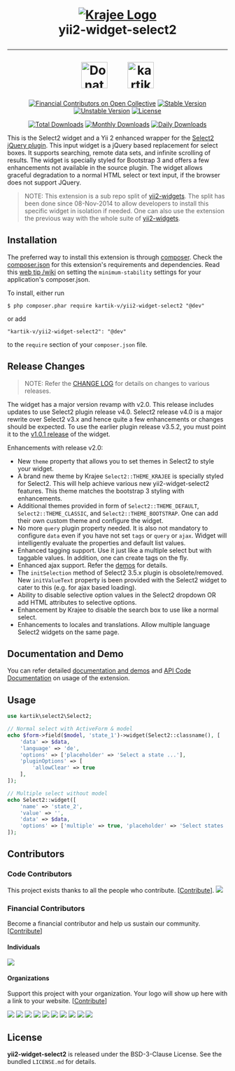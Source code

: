 <h1 align="center">
    <a href="http://demos.krajee.com" title="Krajee Demos" target="_blank">
        <img src="http://kartik-v.github.io/bootstrap-fileinput-samples/samples/krajee-logo-b.png" alt="Krajee Logo"/>
    </a>
    <br>
    yii2-widget-select2
    <hr>
    <a href="https://www.paypal.com/cgi-bin/webscr?cmd=_s-xclick&hosted_button_id=DTP3NZQ6G2AYU"
       title="Donate via Paypal" target="_blank"><img height="60" src="https://kartik-v.github.io/bootstrap-fileinput-samples/samples/donate.png" alt="Donate"/></a>
    &nbsp; &nbsp; &nbsp;
    <a href="https://www.buymeacoffee.com/kartikv" title="Buy me a coffee" ><img src="https://cdn.buymeacoffee.com/buttons/v2/default-yellow.png" height="60" alt="kartikv" /></a>
</h1>

<div align="center">

[![Financial Contributors on Open Collective](https://opencollective.com/yii2-widget-select2/all/badge.svg?label=financial+contributors)](https://opencollective.com/yii2-widget-select2)
[![Stable Version](https://poser.pugx.org/kartik-v/yii2-widget-select2/v/stable)](https://packagist.org/packages/kartik-v/yii2-widget-select2)
[![Unstable Version](https://poser.pugx.org/kartik-v/yii2-widget-select2/v/unstable)](https://packagist.org/packages/kartik-v/yii2-widget-select2)
[![License](https://poser.pugx.org/kartik-v/yii2-widget-select2/license)](https://packagist.org/packages/kartik-v/yii2-widget-select2)

[![Total Downloads](https://poser.pugx.org/kartik-v/yii2-widget-select2/downloads)](https://packagist.org/packages/kartik-v/yii2-widget-select2)
[![Monthly Downloads](https://poser.pugx.org/kartik-v/yii2-widget-select2/d/monthly)](https://packagist.org/packages/kartik-v/yii2-widget-select2)
[![Daily Downloads](https://poser.pugx.org/kartik-v/yii2-widget-select2/d/daily)](https://packagist.org/packages/kartik-v/yii2-widget-select2)

</div>

This is the Select2 widget and a Yii 2 enhanced wrapper for the [Select2 jQuery plugin](http://ivaynberg.github.io/select2). This input widget is a jQuery based replacement for select boxes. It supports searching, remote data sets, and infinite scrolling of results. The widget is specially styled for Bootstrap 3 and offers a few enhancements not available in the source plugin. The widget allows graceful degradation to a normal HTML select or text input, if the browser does not support JQuery.

> NOTE: This extension is a sub repo split of [yii2-widgets](https://github.com/kartik-v/yii2-widgets). The split has been done since 08-Nov-2014 to allow developers to install this specific widget in isolation if needed. One can also use the extension the previous way with the whole suite of [yii2-widgets](http://demos.krajee.com/widgets).

## Installation

The preferred way to install this extension is through [composer](http://getcomposer.org/download/). Check the [composer.json](https://github.com/kartik-v/yii2-widget-select2/blob/master/composer.json) for this extension's requirements and dependencies. Read this [web tip /wiki](http://webtips.krajee.com/setting-composer-minimum-stability-application/) on setting the `minimum-stability` settings for your application's composer.json.

To install, either run

```
$ php composer.phar require kartik-v/yii2-widget-select2 "@dev"
```

or add

```
"kartik-v/yii2-widget-select2": "@dev"
```

to the ```require``` section of your `composer.json` file.

## Release Changes

> NOTE: Refer the [CHANGE LOG](https://github.com/kartik-v/yii2-widget-select2/blob/master/CHANGE.md) for details on changes to various releases.

The widget has a major version revamp with v2.0. This release includes updates to use Select2 plugin release v4.0. Select2 release v4.0 is a major rewrite over Select2 v3.x and hence quite a few enhancements or changes should be expected. To use the earlier plugin release v3.5.2, you must point it to the [v1.0.1 release](https://github.com/kartik-v/yii2-widget-select2/releases/tag/v1.0.1) of the widget.

Enhancements with release v2.0:

- New `theme` property that allows you to set themes in Select2 to style your widget.
- A brand new theme by Krajee `Select2::THEME_KRAJEE` is specially styled for Select2. This will help achieve various new yii2-widget-select2 features. This theme matches the bootstrap 3 styling with enhancements.
- Additional themes provided in form of `Select2::THEME_DEFAULT`, `Select2::THEME_CLASSIC`, and `Select2::THEME_BOOTSTRAP`. One can add their own custom theme and configure the widget.
- No more `query` plugin property needed. It is also not mandatory to configure `data` even if you have not set `tags` or `query` or `ajax`. Widget will intelligently evaluate the properties and default list values.
- Enhanced tagging support. Use it just like a multiple select but with taggable values. In addition, one can create tags on the fly.
- Enhanced ajax support. Refer the [demos](http://demos.krajee.com/widget-details/select2) for details.
- The `initSelection` method of Select2 3.5.x plugin is obsolete/removed. New `initValueText` property is been provided with the Select2 widget to cater to this (e.g. for ajax based loading).
- Ability to disable selective option values in the Select2 dropdown OR add HTML attributes to selective options.
- Enhancement by Krajee to disable the search box to use like a normal select.
- Enhancements to locales and translations. Allow multiple language Select2 widgets on the same page.

## Documentation and Demo

You can refer detailed [documentation and demos](http://demos.krajee.com/widget-details/select2) and [API Code Documentation](https://docs.krajee.com/kartik-select2-select2) on usage of the extension.

## Usage

```php
use kartik\select2\Select2;

// Normal select with ActiveForm & model
echo $form->field($model, 'state_1')->widget(Select2::classname(), [
    'data' => $data,
    'language' => 'de',
    'options' => ['placeholder' => 'Select a state ...'],
    'pluginOptions' => [
        'allowClear' => true
    ],
]);

// Multiple select without model
echo Select2::widget([
    'name' => 'state_2',
    'value' => '',
    'data' => $data,
    'options' => ['multiple' => true, 'placeholder' => 'Select states ...']
]);
```

## Contributors

### Code Contributors

This project exists thanks to all the people who contribute. [[Contribute](.github/CONTRIBUTING.md)].
<a href="https://github.com/kartik-v/yii2-widget-select2/graphs/contributors"><img src="https://opencollective.com/yii2-widget-select2/contributors.svg?width=890&button=false" /></a>

### Financial Contributors

Become a financial contributor and help us sustain our community. [[Contribute](https://opencollective.com/yii2-widget-select2/contribute)]

#### Individuals

<a href="https://opencollective.com/yii2-widget-select2"><img src="https://opencollective.com/yii2-widget-select2/individuals.svg?width=890"></a>

#### Organizations

Support this project with your organization. Your logo will show up here with a link to your website. [[Contribute](https://opencollective.com/yii2-widget-select2/contribute)]

<a href="https://opencollective.com/yii2-widget-select2/organization/0/website"><img src="https://opencollective.com/yii2-widget-select2/organization/0/avatar.svg"></a>
<a href="https://opencollective.com/yii2-widget-select2/organization/1/website"><img src="https://opencollective.com/yii2-widget-select2/organization/1/avatar.svg"></a>
<a href="https://opencollective.com/yii2-widget-select2/organization/2/website"><img src="https://opencollective.com/yii2-widget-select2/organization/2/avatar.svg"></a>
<a href="https://opencollective.com/yii2-widget-select2/organization/3/website"><img src="https://opencollective.com/yii2-widget-select2/organization/3/avatar.svg"></a>
<a href="https://opencollective.com/yii2-widget-select2/organization/4/website"><img src="https://opencollective.com/yii2-widget-select2/organization/4/avatar.svg"></a>
<a href="https://opencollective.com/yii2-widget-select2/organization/5/website"><img src="https://opencollective.com/yii2-widget-select2/organization/5/avatar.svg"></a>
<a href="https://opencollective.com/yii2-widget-select2/organization/6/website"><img src="https://opencollective.com/yii2-widget-select2/organization/6/avatar.svg"></a>
<a href="https://opencollective.com/yii2-widget-select2/organization/7/website"><img src="https://opencollective.com/yii2-widget-select2/organization/7/avatar.svg"></a>
<a href="https://opencollective.com/yii2-widget-select2/organization/8/website"><img src="https://opencollective.com/yii2-widget-select2/organization/8/avatar.svg"></a>
<a href="https://opencollective.com/yii2-widget-select2/organization/9/website"><img src="https://opencollective.com/yii2-widget-select2/organization/9/avatar.svg"></a>

## License

**yii2-widget-select2** is released under the BSD-3-Clause License. See the bundled `LICENSE.md` for details.